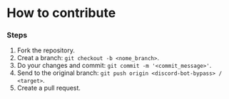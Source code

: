 # How to contribute

<h3>Steps</h3>

1. Fork the repository.
2. Creat a branch: `git checkout -b <nome_branch>`.
3. Do your changes and commit: `git commit -m '<commit_message>'`.
4. Send to the original branch: `git push origin <discord-bot-bypass> / <target>`.
5. Create a pull request.